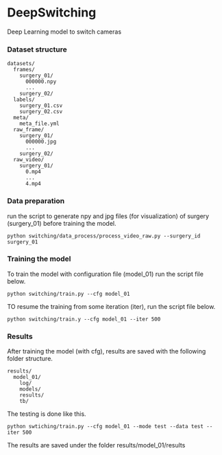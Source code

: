 # DeepSwitching
Deep Learning model to switch cameras 

### Dataset structure
```
datasets/
  frames/
    surgery_01/
      000000.npy
      ...
    surgery_02/
  labels/
    surgery_01.csv
    surgery_02.csv
  meta/
    meta_file.yml
  raw_frame/
    surgery_01/
      000000.jpg
      ...
    surgery_02/
  raw_video/
    surgery_01/
      0.mp4
      ...
      4.mp4
```

### Data preparation
run the script to generate npy and jpg files (for visualization) of surgery (surgery_01) before training the model.
```
python switching/data_process/process_video_raw.py --surgery_id surgery_01
```

### Training the model
To train the model with configuration file (model_01) run the script file below.
```
python switching/train.py --cfg model_01 
```
TO resume the training from some iteration (iter), run the script file below.
```
python switching/train.y --cfg model_01 --iter 500
```

### Results
After training the model (with cfg), results are saved with the following folder structure.
```
results/
  model_01/
    log/
    models/
    results/
    tb/
```

The testing is done like this.
```
python swtiching/train.py --cfg model_01 --mode test --data test --iter 500
```
The results are saved under the folder  results/model_01/results


